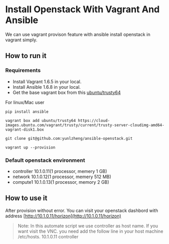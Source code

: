 Install Openstack With Vagrant And Ansible
==========================================

We can use vagrant provison feature with ansible install openstack in vagrant simply.

## How to run it

### Requirements

* Install Vagrant 1.6.5 in your local.
* Install Ansible 1.6.8 in your local.
* Get the base vagrant box from this [ubuntu/trusty64](https://cloud-images.ubuntu.com/vagrant/trusty/current/trusty-server-cloudimg-amd64-vagrant-disk1.box)

For linux/Mac user

```
pip install ansible
```

```
vagrant box add ubuntu/trusty64 https://cloud-images.ubuntu.com/vagrant/trusty/current/trusty-server-cloudimg-amd64-vagrant-disk1.box
```

```
git clone git@github.com:yunlzheng/ansible-openstack.git
```

```
vagrant up --provision
```

### Default openstack environment

* controller 10.1.0.11(1 processor, memery 1 GB)
* network 10.1.0.12(1 processor, memery 512 MB)
* compute1 10.1.0.13(1 processor, memory 2 GB)

## How to use it

After provision without error. You can visit your openstack dashbord with address [http://10.1.0.11/horizon](http://10.1.0.11/horizon)

> Note: In this automate script we use controller as host name. If you want visit the VNC. you need add the follow line in your host machine /etc/hosts.
> 10.1.0.11   controller
